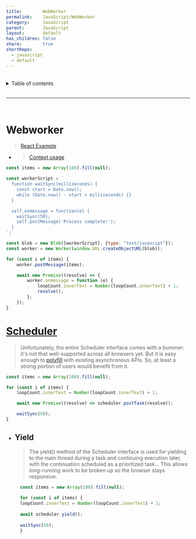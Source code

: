```yaml
---
title:        WebWorker
permalink:    JavaScript/WebWorker
category:     JavaScript
parent:       JavaScript
layout:       default
has_children: false
share:        true
shortRepo:
  - javascript
  - default          
---
```



<br/>          

<details markdown="block">                
<summary>                
Table of contents                
</summary>                
{: .text-delta }                
1. TOC                
{:toc}                
</details>                

<br/>                

***                

<br/>

# Webworker

> [React Example](https://github.com/14paxton/TableToPowerPoint/blob/main/pptx/util/ppt.worker.js)
- > [Context usage](https://github.com/14paxton/TableToPowerPoint/blob/main/pptx/TalentGridPPTXContext.js)

```javascript
const items = new Array(100).fill(null);

const workerScript = `
  function waitSync(milliseconds) {
    const start = Date.now();
    while (Date.now() - start < milliseconds) {}
  }

  self.onmessage = function(e) {
    waitSync(50);
    self.postMessage('Process complete!');
  }
`;

const blob = new Blob([workerScript], {type: "text/javascipt"});
const worker = new Worker(window.URL.createObjectURL(blob));

for (const i of items) {
    worker.postMessage(items);

    await new Promise((resolve) => {
        worker.onmessage = function (e) {
            loopCount.innerText = Number(loopCount.innerText) + 1;
            resolve();
        };
    });
}
```

# [Scheduler](https://developer.mozilla.org/en-US/docs/Web/API/Scheduler?ref=cms.macarthur.me)

> Unfortunately, the entire Scheduler interface comes with a bummer: it's not that well-supported across all browsers yet. But it is easy enough
> to [polyfill](https://github.com/GoogleChromeLabs/scheduler-polyfill?ref=cms.macarthur.me) with existing
> asynchronous APIs. So, at least a strong portion of users would benefit from it.

```javascript
const items = new Array(100).fill(null);

for (const i of items) {
    loopCount.innerText = Number(loopCount.innerText) + 1;

    await new Promise((resolve) => scheduler.postTask(resolve));

    waitSync(50);
}
```

- ## Yield

  > The yield() method of the Scheduler interface is used for yielding to the main thread during a task and continuing execution later, with the continuation scheduled as a
  prioritized task... This allows long-running work to be broken up so the browser stays responsive.

  ```javascript
    const items = new Array(100).fill(null);
    
    for (const i of items) {
    loopCount.innerText = Number(loopCount.innerText) + 1;
    
    await scheduler.yield();
    
    waitSync(50);
    }
  ```
